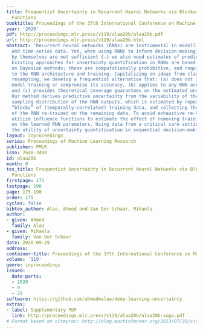 ```yaml
---
title: Frequentist Uncertainty in Recurrent Neural Networks via Blockwise Influence
  Functions
booktitle: Proceedings of the 37th International Conference on Machine Learning
year: '2020'
pdf: http://proceedings.mlr.press/v119/alaa20b/alaa20b.pdf
url: http://proceedings.mlr.press/v119/alaa20b.html
abstract: 'Recurrent neural networks (RNNs) are instrumental in modelling sequential
  and time-series data. Yet, when using RNNs to inform decision-making, predictions
  by themselves are not sufficient {—} we also need estimates of predictive uncertainty.
  Existing approaches for uncertainty quantification in RNNs are based predominantly
  on Bayesian methods; these are computationally prohibitive, and require major alterations
  to the RNN architecture and training. Capitalizing on ideas from classical jackknife
  resampling, we develop a frequentist alternative that: (a) does not interfere with
  model training or compromise its accuracy, (b) applies to any RNN architecture,
  and (c) provides theoretical coverage guarantees on the estimated uncertainty intervals.
  Our method derives predictive uncertainty from the variability of the (jackknife)
  sampling distribution of the RNN outputs, which is estimated by repeatedly deleting
  “blocks” of (temporally-correlated) training data, and collecting the predictions
  of the RNN re-trained on the remaining data. To avoid exhaustive re-training, we
  utilize influence functions to estimate the effect of removing training data blocks
  on the learned RNN parameters. Using data from a critical care setting, we demonstrate
  the utility of uncertainty quantification in sequential decision-making.'
layout: inproceedings
series: Proceedings of Machine Learning Research
publisher: PMLR
issn: 2640-3498
id: alaa20b
month: 0
tex_title: Frequentist Uncertainty in Recurrent Neural Networks via Blockwise Influence
  Functions
firstpage: 175
lastpage: 190
page: 175-190
order: 175
cycles: false
bibtex_author: Alaa, Ahmed and Van Der Schaar, Mihaela
author:
- given: Ahmed
  family: Alaa
- given: Mihaela
  family: Van Der Schaar
date: 2020-09-29
address: 
container-title: Proceedings of the 37th International Conference on Machine Learning
volume: '119'
genre: inproceedings
issued:
  date-parts:
  - 2020
  - 9
  - 29
software: https://github.com/ahmedmalaa/deep-learning-uncertainty
extras:
- label: Supplementary PDF
  link: http://proceedings.mlr.press/v119/alaa20b/alaa20b-supp.pdf
# Format based on citeproc: http://blog.martinfenner.org/2013/07/30/citeproc-yaml-for-bibliographies/
---
```

